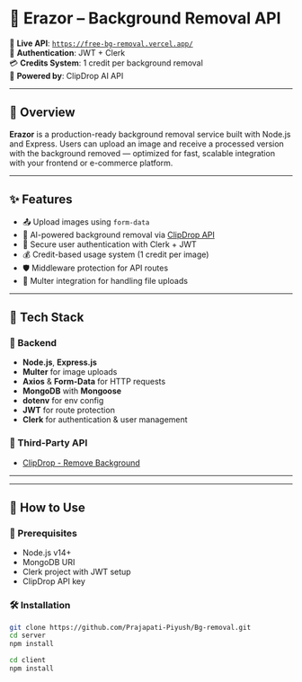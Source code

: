 # 🧼 Erazor – Background Removal API

🔗 **Live API**: [`https://free-bg-removal.vercel.app/`](#)  
🔐 **Authentication**: JWT + Clerk  
💳 **Credits System**: 1 credit per background removal  
🧠 **Powered by**: ClipDrop AI API

---

## 📌 Overview

**Erazor** is a production-ready background removal service built with Node.js and Express. Users can upload an image and receive a processed version with the background removed — optimized for fast, scalable integration with your frontend or e-commerce platform.

---

## ✨ Features

- 📤 Upload images using `form-data`
- 🧠 AI-powered background removal via [ClipDrop API](https://clipdrop.co/apis/remove-background)
- 🔐 Secure user authentication with Clerk + JWT
- 💰 Credit-based usage system (1 credit per image)
- 🛡️ Middleware protection for API routes
- 📁 Multer integration for handling file uploads

---

## 🧰 Tech Stack

### 🚀 Backend
- **Node.js**, **Express.js**
- **Multer** for image uploads
- **Axios** & **Form-Data** for HTTP requests
- **MongoDB** with **Mongoose**
- **dotenv** for env config
- **JWT** for route protection
- **Clerk** for authentication & user management

### 🤖 Third-Party API
- [ClipDrop - Remove Background](https://clipdrop.co/apis/remove-background)

---


---

## 🧪 How to Use

### 🔁 Prerequisites
- Node.js v14+
- MongoDB URI
- Clerk project with JWT setup
- ClipDrop API key

### 🛠️ Installation

```bash
git clone https://github.com/Prajapati-Piyush/Bg-removal.git
cd server
npm install

cd client
npm install


